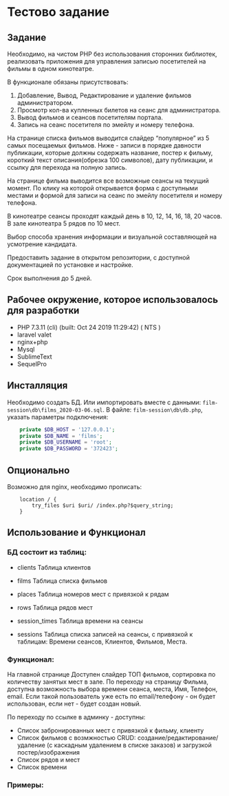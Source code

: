 # Тестово задание 


## Задание

Необходимо, на чистом PHP без использования сторонних библиотек, реализовать приложения для управления записью посетителей на фильмы в одном кинотеатре.

В функционале обязаны присутствовать: 
1.	Добавление, Вывод, Редактирование и удаление фильмов администратором.
2.	Просмотр кол-ва купленных билетов на сеанс для администратора. 
3.	Вывод фильмов и сеансов посетителям портала. 
4.	Запись на сеанс посетителя по эмейлу и номеру телефона. 


На странице списка фильмов выводится слайдер “популярное” из 5 самых посещаемых фильмов. Ниже - записи в порядке давности публикации, которые должны содержать название, постер к фильму,  короткий текст описания(обрезка 100 символов), дату публикации, и ссылку для перехода на полную запись. 
 
На странице фильма выводится все возможные сеансы на текущий момент. По клику на которой открывается форма с доступными местами и формой для записи на сеанс по эмейлу посетителя и номеру телефона. 

В кинотеатре сеансы проходят каждый день в 10, 12, 14, 16, 18, 20 часов. 
В зале кинотеатра 5 рядов по 10 мест.


Выбор способа хранения информации и визуальной составляющей на усмотрение кандидата.

Предоставить задание в открытом репозитории, с доступной документацией по установке и настройке. 

Срок выполнения до 5 дней. 

## Рабочее окружение, которое использовалось для разработки

- PHP 7.3.11 (cli) (built: Oct 24 2019 11:29:42) ( NTS )
- laravel valet 
- nginx+php
- Mysql
- SublimeText
- SequelPro

## Инсталляция

Необходимо создать БД. Или импортировать вместе с данными: `film-session\db\films_2020-03-06.sql`. 
В файле: `film-session\db\db.php`, указать параметры подключения:

```php
    private $DB_HOST = '127.0.0.1';
    private $DB_NAME = 'films';
    private $DB_USERNAME = 'root';
    private $DB_PASSWORD = '372423';
``` 

## Опционально

Возможно для nginx, необходимо прописать:
```
    location / {
        try_files $uri $uri/ /index.php?$query_string;
    }
```

## Использование и Функционал

### БД состоит из таблиц:

- clients
	Таблица клиентов

- films
	Таблица списка фильмов

- places
	Таблица номеров мест с привязкой к рядам

- rows
	Таблица рядов мест

- session_times
	Таблица времени на сеансы

- sessions
	Таблица списка записей на сеансы, с привязкой к таблицам: Времени сеансов, Клиентов, Фильмов, Места.

### Функционал:
 На главной странице Доступен слайдер ТОП фильмов, сортировка по количеству занятых мест в зале.
 По переходу на страницу Фильма, доступна возможность выбора времени сеанса, места, Имя, Телефон, email. Если такой пользователь уже есть по email/телефону - он будет использован, если нет - будет создан новый.

 По переходу по ссылке в админку - доступны:
 - Список забронированных мест с привязкой к фильму, клиенту
 - Список фильмов с возмжностью CRUD: создание/редактирование/удаление (с каскадным удалением в списке заказов) и загрузкой постер/изображения
 - Список рядов и мест
 - Список времени


 ### Примеры:

 